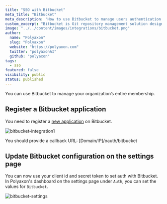 ```yaml
---
title: "SSO with Bitbucket"
meta_title: "Bitbucket"
meta_description: "How to use Bitbucket to manage users authentication on Polyaxon. You can easily integrate Bitbucket to manage users authentication on Polyaxon."
custom_excerpt: "Bitbucket is Git repository management solution designed for professional teams. It gives you a central place to manage git repositories, collaborate on your source code and guide you through the development flow."
image: "../../content/images/integrations/bitbucket.png"
author:
  name: "Polyaxon"
  slug: "Polyaxon"
  website: "https://polyaxon.com"
  twitter: "polyaxonAI"
  github: "polyaxon"
tags: 
  - sso
featured: false
visibility: public
status: published
---
```


You can use Bitbucket to manage your organization’s entire membership.

## Register a Bitbucket application

You need to register a [new application](https://confluence.atlassian.com/bitbucket/oauth-on-bitbucket-cloud-238027431.html) on Bitbucket.

![bitbucket-integration1](../../content/images/integrations/sso/bitbucket.png)

You should provide a callback URL: [Domain/IP]/oauth/bitbucket

## Update Bitbucket configuration on the settings page

You can now use your client id and secret token to set auth with Bitbucket. In Polyaxon's dashboard on the settings page under `Auth`, you can set the values for `Bitbucket`.

![bitbucket-settings](../../content/images/integrations/sso/bitbucket-settings.png)
